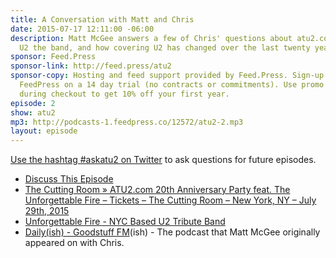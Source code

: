 ```yaml
---
title: A Conversation with Matt and Chris
date: 2015-07-17 12:11:00 -06:00
description: Matt McGee answers a few of Chris' questions about atu2.com the site,
  U2 the band, and how covering U2 has changed over the last twenty years
sponsor: Feed.Press
sponsor-link: http://feed.press/atu2
sponsor-copy: Hosting and feed support provided by Feed.Press. Sign-up today and try
  FeedPress on a 14 day trial (no contracts or commitments). Use promo code "atu2"
  during checkout to get 10% off your first year.
episode: 2
show: atu2
mp3: http://podcasts-1.feedpress.co/12572/atu2-2.mp3
layout: episode
---
```


[Use the hashtag #askatu2 on Twitter](https://twitter.com/search?q=%23askatu2&src=typd) to ask questions for future episodes.

* [Discuss This Episode](https://www.reddit.com/r/Goodstuff_fm/comments/3dn7cs/the_atu2_podcast_2_a_conversation_with_matt_and/)
* [The Cutting Room » ATU2.com 20th Anniversary Party feat. The Unforgettable Fire – Tickets – The Cutting Room – New York, NY – July 29th, 2015](http://tickets.thecuttingroomnyc.com/event/829715-atu2com-20th-anniversary-party-new-york/)
* [Unforgettable Fire - NYC Based U2 Tribute Band](http://www.uf2.com/)
* [Daily(ish) - Goodstuff FM](http://goodstuff.fm/dailyish)(ish) - The podcast that Matt McGee originally appeared on with Chris.
